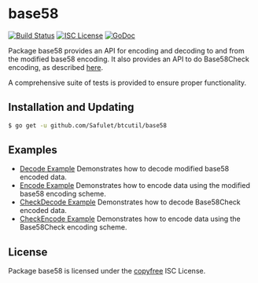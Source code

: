 base58
==========

[![Build Status](http://img.shields.io/travis/Safulet/btcutil.svg)](https://travis-ci.org/Safulet/btcutil)
[![ISC License](http://img.shields.io/badge/license-ISC-blue.svg)](http://copyfree.org)
[![GoDoc](https://img.shields.io/badge/godoc-reference-blue.svg)](http://godoc.org/github.com/Safulet/btcutil/base58)

Package base58 provides an API for encoding and decoding to and from the
modified base58 encoding.  It also provides an API to do Base58Check encoding,
as described [here](https://en.bitcoin.it/wiki/Base58Check_encoding).

A comprehensive suite of tests is provided to ensure proper functionality.

## Installation and Updating

```bash
$ go get -u github.com/Safulet/btcutil/base58
```

## Examples

* [Decode Example](http://godoc.org/github.com/Safulet/btcutil/base58#example-Decode)
  Demonstrates how to decode modified base58 encoded data.
* [Encode Example](http://godoc.org/github.com/Safulet/btcutil/base58#example-Encode)
  Demonstrates how to encode data using the modified base58 encoding scheme.
* [CheckDecode Example](http://godoc.org/github.com/Safulet/btcutil/base58#example-CheckDecode)
  Demonstrates how to decode Base58Check encoded data.
* [CheckEncode Example](http://godoc.org/github.com/Safulet/btcutil/base58#example-CheckEncode)
  Demonstrates how to encode data using the Base58Check encoding scheme.

## License

Package base58 is licensed under the [copyfree](http://copyfree.org) ISC
License.
